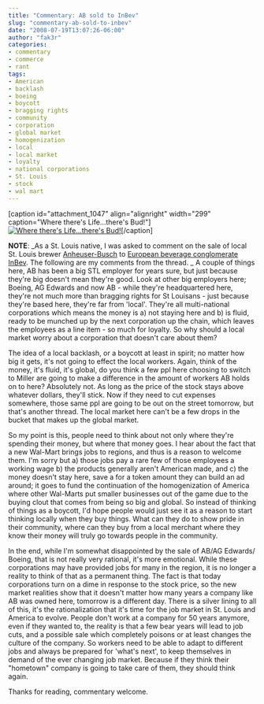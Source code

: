 ```yaml
---
title: "Commentary: AB sold to InBev"
slug: "commentary-ab-sold-to-inbev"
date: "2008-07-19T13:07:26-06:00"
author: "fak3r"
categories:
- commentary
- commerce
- rant
tags:
- American
- backlash
- boeing
- boycott
- bragging rights
- community
- corporation
- global market
- homogenization
- local
- local market
- loyalty
- national corporations
- St. Louis
- stock
- wal mart
---
```


[caption id="attachment_1047" align="alignright" width="299" caption="Where there's Life...there's Bud!"][![Where there's Life...there's Bud!](http://www.fak3r.com/wp-content/uploads/2008/09/57budweiser.jpg)](http://www.fak3r.com/wp-content/uploads/2008/09/57budweiser.jpg)[/caption]

**NOTE**: _As a St. Louis native, I was asked to comment on the sale of local St. Louis brewer [Anheuser-Busch](http://www.anheuser-busch.com/) to [European beverage conglomerate InBev](http://www.keyetv.com/business/story.aspx?content_id=2895d9ac-a7c4-4412-829e-6f2722bbd053).  The following are my comments from the thread.
_
A couple of things here, AB has been a big STL employer for years sure, but just because they're big doesn't mean they're good.  Look at other big employers here; Boeing, AG Edwards and now AB - while they're headquartered here, they're not much more than bragging rights for St Louisans - just because they're based here, they're far from 'local'.  They're all multi-national corporations which means the money is a) not staying here and b) is fluid, ready to be munched up by the next corporation up the chain, which leaves the employees as a line item - so much for loyalty.  So why should a local market worry about a corporation that doesn't care about them?<!-- more -->

The idea of a local backlash, or a boycott at least in spirit; no matter how big it gets, it's not going to effect the local workers.  Again, think of the money, it's fluid, it's global, do you think a few ppl here choosing to switch to Miller are going to make a difference in the amount of workers AB holds on to here?  Absolutely not.  As long as the price of the stock stays above whatever dollars, they'll stick.  Now if they need to cut expenses somewhere, those same ppl are going to be out on the street tomorrow, but that's another thread.  The local market here can't be a few drops in the bucket that makes up the global market.

So my point is this, people need to think about not only where they're spending their money, but where that money goes.  I hear about the fact that a new Wal-Mart brings jobs to regions, and thus is a reason to welcome them.  I'm sorry but a) those jobs pay a rare few of those employees a working wage b) the products generally aren't American made, and c) the money doesn't stay here, save a for a token amount they can build an ad around; it goes to fund the continuation of the homogenization of America where other Wal-Marts put smaller businesses out of the game due to the buying clout that comes from being so big and global.  So instead of thinking of things as a boycott, I'd hope people would just see it as a reason to start thinking locally when they buy things.  What can they do to show pride in their community, where can they buy from a local merchant where they know their money will truly go towards people in the community.

In the end, while I'm somewhat disappointed by the sale of AB/AG Edwards/ Boeing, that is not really very rational, it's more emotional.  While these corporations may have provided jobs for many in the region, it is no longer a reality to think of that as a permanent thing.  The fact is that today corporations turn on a dime in response to the stock price, so the new market realities show that it doesn't matter how many years a company like AB was owned here, tomorrow is a different day.  There is a silver lining to all of this, it's the rationalization that it's time for the job market in St. Louis and America to evolve.  People don't work at a company for 50 years anymore, even if they wanted to, the reality is that a few bear years will lead to job cuts, and a possible sale which completely poisons or at least changes the culture of the company.  So workers need to be able to adapt to different jobs and always be prepared for 'what's next', to keep themselves in demand of the ever changing job market.  Because if they think their "hometown" company is going to take care of them, they should think again.

Thanks for reading, commentary welcome.
